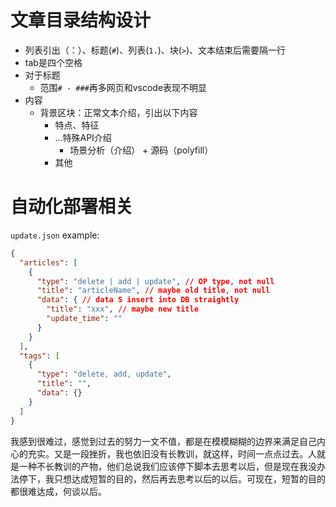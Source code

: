 # 文章目录结构设计

- 列表引出（：）、标题(`#`)、列表(`1.`)、块(`>`)、文本结束后需要隔一行
- tab是四个空格
- 对于标题
    - 范围`# - ###`再多网页和vscode表现不明显
- 内容
    - 背景区块：正常文本介绍，引出以下内容
        - 特点、特征
        - ...特殊API介绍
            - 场景分析（介绍） + 源码（polyfill）
        - 其他

# 自动化部署相关

`update.json` example:

```json
{
  "articles": [
    {
      "type": "delete | add | update", // OP type, not null
      "title": "articleName", // maybe old title, not null
      "data": { // data S insert into DB straightly
        "title": "xxx", // maybe new title
        "update_time": ""
      }
    }
  ],
  "tags": [
    {
      "type": "delete, add, update",
      "title": "",
      "data": {}
    }
  ]
}
```

我感到很难过，感觉到过去的努力一文不值，都是在模模糊糊的边界来满足自己内心的充实。又是一段挫折，我也依旧没有长教训，就这样，时间一点点过去。人就是一种不长教训的产物，他们总说我们应该停下脚本去思考以后，但是现在我没办法停下，我只想达成短暂的目的，然后再去思考以后的以后。可现在，短暂的目的都很难达成，何谈以后。